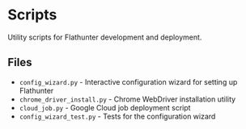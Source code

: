 # Scripts

Utility scripts for Flathunter development and deployment.

## Files

- `config_wizard.py` - Interactive configuration wizard for setting up Flathunter
- `chrome_driver_install.py` - Chrome WebDriver installation utility
- `cloud_job.py` - Google Cloud job deployment script
- `config_wizard_test.py` - Tests for the configuration wizard
